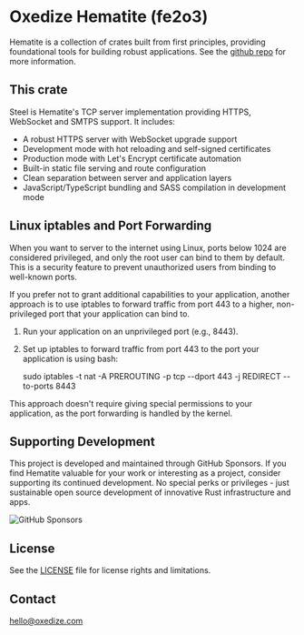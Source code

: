 # Oxedize Hematite (fe2o3)

Hematite is a collection of crates built from first principles, providing foundational tools for building robust applications.  See the [github repo](https://github.com/Oxedize/fe2o3) for more information.

## This crate

Steel is Hematite's TCP server implementation providing HTTPS, WebSocket and SMTPS support. It includes:

- A robust HTTPS server with WebSocket upgrade support
- Development mode with hot reloading and self-signed certificates 
- Production mode with Let's Encrypt certificate automation
- Built-in static file serving and route configuration
- Clean separation between server and application layers
- JavaScript/TypeScript bundling and SASS compilation in development mode

## Linux iptables and Port Forwarding

When you want to server to the internet using Linux, ports below 1024 are considered privileged, and only the root user can bind to them by default. This is a security feature to prevent unauthorized users from binding to well-known ports.

If you prefer not to grant additional capabilities to your application, another approach is to use iptables to forward traffic from port 443 to a higher, non-privileged port that your application can bind to.

1. Run your application on an unprivileged port (e.g., 8443).

2. Set up iptables to forward traffic from port 443 to the port your application is using bash:

    sudo iptables -t nat -A PREROUTING -p tcp --dport 443 -j REDIRECT --to-ports 8443

This approach doesn't require giving special permissions to your application, as the port forwarding is handled by the kernel.

## Supporting Development

This project is developed and maintained through GitHub Sponsors. If you find Hematite valuable for your work or interesting as a project, consider supporting its continued development. No special perks or privileges - just sustainable open source development of innovative Rust infrastructure and apps.

![GitHub Sponsors](https://img.shields.io/github/sponsors/Oxedize)

## License

See the [LICENSE](LICENSE) file for license rights and limitations.

## Contact

<hello@oxedize.com>
